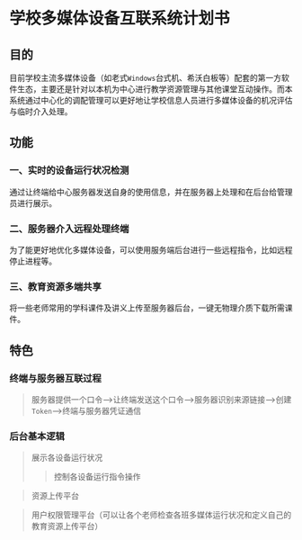 # 学校多媒体设备互联系统计划书

## 目的

目前学校主流多媒体设备（如老式`Windows`台式机、希沃白板等）配套的第一方软件生态，主要还是针对以本机为中心进行教学资源管理与其他课堂互动操作。而本系统通过中心化的调配管理可以更好地让学校信息人员进行多媒体设备的机况评估与临时介入处理。

## 功能

### 一、实时的设备运行状况检测

通过让终端给中心服务器发送自身的使用信息，并在服务器上处理和在后台给管理员进行展示。

### 二、服务器介入远程处理终端

为了能更好地优化多媒体设备，可以使用服务端后台进行一些远程指令，比如远程停止进程等。

### 三、教育资源多端共享

将一些老师常用的学科课件及讲义上传至服务器后台，一键无物理介质下载所需课件。

## 特色

### 终端与服务器互联过程

>服务器提供一个口令-->让终端发送这个口令-->服务器识别来源链接-->创建`Token`-->终端与服务器凭证通信

### 后台基本逻辑

>展示各设备运行状况
>>控制各设备运行指令操作

>资源上传平台

>用户权限管理平台（可以让各个老师检查各班多媒体运行状况和定义自己的教育资源上传平台）
